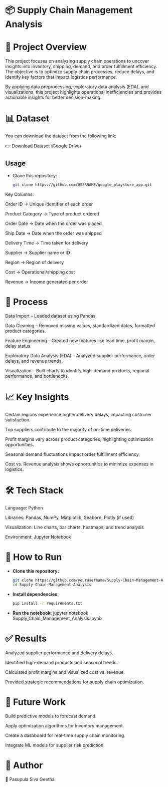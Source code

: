 # 📦 Supply Chain Management Analysis
# 📌 Project Overview

This project focuses on analyzing supply chain operations to uncover insights into inventory, shipping, demand, and order fulfillment efficiency. The objective is to optimize supply chain processes, reduce delays, and identify key factors that impact logistics performance.

By applying data preprocessing, exploratory data analysis (EDA), and visualizations, this project highlights operational inefficiencies and provides actionable insights for better decision-making.

# 📊 Dataset

You can download the dataset from the following link:

👉 [Download Dataset (Google Drive)](https://drive.google.com/file/d/1LzRgcmiPu-D1e1sPNIDvkr57C4mGzdLH/view)
## Usage

- Clone this repository:
  ```bash
  git clone https://github.com/USERNAME/google_playstore_app.git

Key Columns:

Order ID → Unique identifier of each order

Product Category → Type of product ordered

Order Date → Date when the order was placed

Ship Date → Date when the order was shipped

Delivery Time → Time taken for delivery

Supplier → Supplier name or ID

Region → Region of delivery

Cost → Operational/shipping cost

Revenue → Income generated per order

# 🔑 Process

Data Import – Loaded dataset using Pandas.

Data Cleaning – Removed missing values, standardized dates, formatted product categories.

Feature Engineering – Created new features like lead time, profit margin, delay status.

Exploratory Data Analysis (EDA) – Analyzed supplier performance, order delays, and revenue trends.

Visualization – Built charts to identify high-demand products, regional performance, and bottlenecks.

# 📈 Key Insights

Certain regions experience higher delivery delays, impacting customer satisfaction.

Top suppliers contribute to the majority of on-time deliveries.

Profit margins vary across product categories, highlighting optimization opportunities.

Seasonal demand fluctuations impact order fulfillment efficiency.

Cost vs. Revenue analysis shows opportunities to minimize expenses in logistics.

# 🛠️ Tech Stack

Language: Python

Libraries: Pandas, NumPy, Matplotlib, Seaborn, Plotly (if used)

Visualization: Line charts, bar charts, heatmaps, and trend analysis

Environment: Jupyter Notebook

# 🚀 How to Run

- **Clone this repository:**
  ```bash
  git clone https://github.com/yourusername/Supply-Chain-Management-Analysis.git
  cd Supply-Chain-Management-Analysis

- **Install dependencies:**
  ```bash
  pip install -r requirements.txt

- **Run the notebook:**
 jupyter notebook Supply_Chain_Management_Analysis.ipynb

# ✅ Results

Analyzed supplier performance and delivery delays.

Identified high-demand products and seasonal trends.

Calculated profit margins and visualized cost vs. revenue.

Provided strategic recommendations for supply chain optimization.

# 🔮 Future Work

Build predictive models to forecast demand.

Apply optimization algorithms for inventory management.

Create a dashboard for real-time supply chain monitoring.

Integrate ML models for supplier risk prediction.

# 📌 Author

👤 Pasupula Siva Geetha
